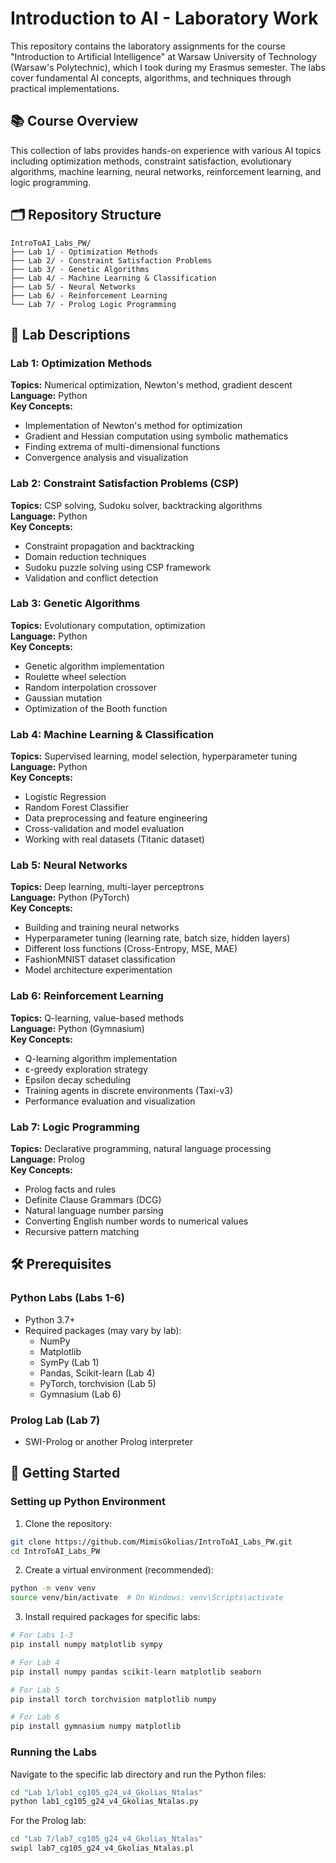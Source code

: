 # Introduction to AI - Laboratory Work

This repository contains the laboratory assignments for the course "Introduction to Artificial Intelligence" at Warsaw University of Technology (Warsaw's Polytechnic), which I took during my Erasmus semester. The labs cover fundamental AI concepts, algorithms, and techniques through practical implementations.

## 📚 Course Overview

This collection of labs provides hands-on experience with various AI topics including optimization methods, constraint satisfaction, evolutionary algorithms, machine learning, neural networks, reinforcement learning, and logic programming.

## 🗂️ Repository Structure

```
IntroToAI_Labs_PW/
├── Lab 1/ - Optimization Methods
├── Lab 2/ - Constraint Satisfaction Problems
├── Lab 3/ - Genetic Algorithms
├── Lab 4/ - Machine Learning & Classification
├── Lab 5/ - Neural Networks
├── Lab 6/ - Reinforcement Learning
└── Lab 7/ - Prolog Logic Programming
```

## 📝 Lab Descriptions

### Lab 1: Optimization Methods
**Topics:** Numerical optimization, Newton's method, gradient descent  
**Language:** Python  
**Key Concepts:**
- Implementation of Newton's method for optimization
- Gradient and Hessian computation using symbolic mathematics
- Finding extrema of multi-dimensional functions
- Convergence analysis and visualization

### Lab 2: Constraint Satisfaction Problems (CSP)
**Topics:** CSP solving, Sudoku solver, backtracking algorithms  
**Language:** Python  
**Key Concepts:**
- Constraint propagation and backtracking
- Domain reduction techniques
- Sudoku puzzle solving using CSP framework
- Validation and conflict detection

### Lab 3: Genetic Algorithms
**Topics:** Evolutionary computation, optimization  
**Language:** Python  
**Key Concepts:**
- Genetic algorithm implementation
- Roulette wheel selection
- Random interpolation crossover
- Gaussian mutation
- Optimization of the Booth function

### Lab 4: Machine Learning & Classification
**Topics:** Supervised learning, model selection, hyperparameter tuning  
**Language:** Python  
**Key Concepts:**
- Logistic Regression
- Random Forest Classifier
- Data preprocessing and feature engineering
- Cross-validation and model evaluation
- Working with real datasets (Titanic dataset)

### Lab 5: Neural Networks
**Topics:** Deep learning, multi-layer perceptrons  
**Language:** Python (PyTorch)  
**Key Concepts:**
- Building and training neural networks
- Hyperparameter tuning (learning rate, batch size, hidden layers)
- Different loss functions (Cross-Entropy, MSE, MAE)
- FashionMNIST dataset classification
- Model architecture experimentation

### Lab 6: Reinforcement Learning
**Topics:** Q-learning, value-based methods  
**Language:** Python (Gymnasium)  
**Key Concepts:**
- Q-learning algorithm implementation
- ε-greedy exploration strategy
- Epsilon decay scheduling
- Training agents in discrete environments (Taxi-v3)
- Performance evaluation and visualization

### Lab 7: Logic Programming
**Topics:** Declarative programming, natural language processing  
**Language:** Prolog  
**Key Concepts:**
- Prolog facts and rules
- Definite Clause Grammars (DCG)
- Natural language number parsing
- Converting English number words to numerical values
- Recursive pattern matching

## 🛠️ Prerequisites

### Python Labs (Labs 1-6)
- Python 3.7+
- Required packages (may vary by lab):
  - NumPy
  - Matplotlib
  - SymPy (Lab 1)
  - Pandas, Scikit-learn (Lab 4)
  - PyTorch, torchvision (Lab 5)
  - Gymnasium (Lab 6)

### Prolog Lab (Lab 7)
- SWI-Prolog or another Prolog interpreter

## 🚀 Getting Started

### Setting up Python Environment

1. Clone the repository:
```bash
git clone https://github.com/MimisGkolias/IntroToAI_Labs_PW.git
cd IntroToAI_Labs_PW
```

2. Create a virtual environment (recommended):
```bash
python -m venv venv
source venv/bin/activate  # On Windows: venv\Scripts\activate
```

3. Install required packages for specific labs:
```bash
# For Labs 1-3
pip install numpy matplotlib sympy

# For Lab 4
pip install numpy pandas scikit-learn matplotlib seaborn

# For Lab 5
pip install torch torchvision matplotlib numpy

# For Lab 6
pip install gymnasium numpy matplotlib
```

### Running the Labs

Navigate to the specific lab directory and run the Python files:
```bash
cd "Lab 1/lab1_cg105_g24_v4_Gkolias_Ntalas"
python lab1_cg105_g24_v4_Gkolias_Ntalas.py
```

For the Prolog lab:
```bash
cd "Lab 7/lab7_cg105_g24_v4_Gkolias_Ntalas"
swipl lab7_cg105_g24_v4_Gkolias_Ntalas.pl
```
